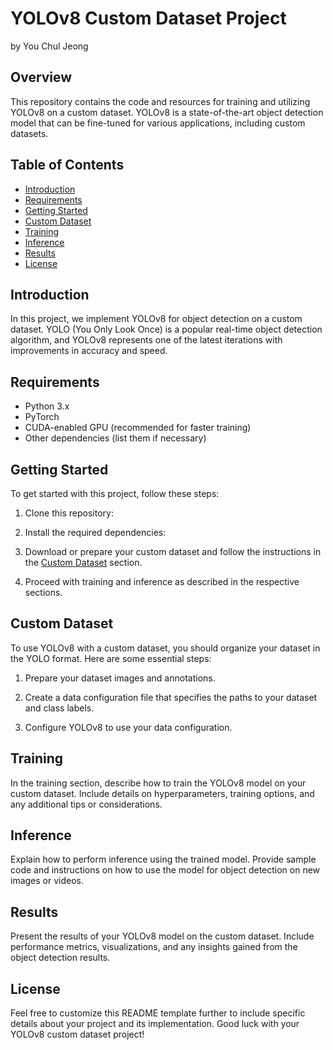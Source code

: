 # YOLOv8 Custom Dataset Project   
by You Chul Jeong

## Overview
This repository contains the code and resources for training and utilizing YOLOv8 on a custom dataset. YOLOv8 is a state-of-the-art object detection model that can be fine-tuned for various applications, including custom datasets.

## Table of Contents
- [Introduction](#introduction)
- [Requirements](#requirements)
- [Getting Started](#getting-started)
- [Custom Dataset](#custom-dataset)
- [Training](#training)
- [Inference](#inference)
- [Results](#results)
- [License](#license)

## Introduction
In this project, we implement YOLOv8 for object detection on a custom dataset. YOLO (You Only Look Once) is a popular real-time object detection algorithm, and YOLOv8 represents one of the latest iterations with improvements in accuracy and speed.

## Requirements
- Python 3.x
- PyTorch
- CUDA-enabled GPU (recommended for faster training)
- Other dependencies (list them if necessary)

## Getting Started
To get started with this project, follow these steps:

1. Clone this repository:

2. Install the required dependencies:

3. Download or prepare your custom dataset and follow the instructions in the [Custom Dataset](#custom-dataset) section.

4. Proceed with training and inference as described in the respective sections.

## Custom Dataset
To use YOLOv8 with a custom dataset, you should organize your dataset in the YOLO format. Here are some essential steps:

1. Prepare your dataset images and annotations.

2. Create a data configuration file that specifies the paths to your dataset and class labels.

3. Configure YOLOv8 to use your data configuration.

## Training
In the training section, describe how to train the YOLOv8 model on your custom dataset. Include details on hyperparameters, training options, and any additional tips or considerations.

## Inference
Explain how to perform inference using the trained model. Provide sample code and instructions on how to use the model for object detection on new images or videos.

## Results
Present the results of your YOLOv8 model on the custom dataset. Include performance metrics, visualizations, and any insights gained from the object detection results.

## License
Feel free to customize this README template further to include specific details about your project and its implementation. Good luck with your YOLOv8 custom dataset project!

